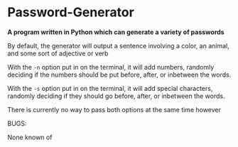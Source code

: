 # Password-Generator

**A program written in Python which can generate a variety of passwords**

By default, the generator will output a sentence involving a color, an animal, and some sort of adjective or verb 

With the `-n` option put in on the terminal, it will add numbers, randomly deciding if the numbers should be put before, after, or inbetween the words.

With the `-s` option put in on the terminal, it will add special characters, randomly deciding if they should go before, after, or inbetween the words.

There is currently no way to pass both options at the same time however

BUGS:

None known of
